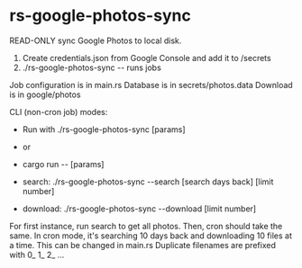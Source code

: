 # rs-google-photos-sync

READ-ONLY sync Google Photos to local disk.

1. Create credentials.json from Google Console and add it to /secrets
2. ./rs-google-photos-sync -- runs jobs

Job configuration is in main.rs
Database is in secrets/photos.data
Download is in google/photos

CLI (non-cron job) modes:

* Run with ./rs-google-photos-sync [params]
* or
* cargo run -- [params]

* search: ./rs-google-photos-sync --search [search days back] [limit number]
* download: ./rs-google-photos-sync --download [limit number]

For first instance, run search to get all photos.
Then, cron should take the same.
In cron mode, it's searching 10 days back and downloading 10 files at a time.
This can be changed in main.rs
Duplicate filenames are prefixed with 0_ 1_ 2_ ...
